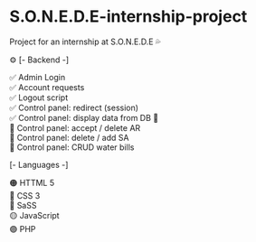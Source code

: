 # S.O.N.E.D.E-internship-project
Project for an internship at S.O.N.E.D.E 💦

⚙ [- Backend -] 

✅ Admin Login  
✅ Account requests  
✅ Logout script  
✅ Control panel: redirect (session)  
✅ Control panel: display data from DB 🐬  
🔳 Control panel: accept / delete AR   
🔳 Control panel: delete / add SA  
🔳 Control panel: CRUD water bills  

[- Languages -]

🟠 HTTML 5  
🔵 CSS 3  
🔴 SaSS  
🟡 JavaScript  
🟣 PHP  